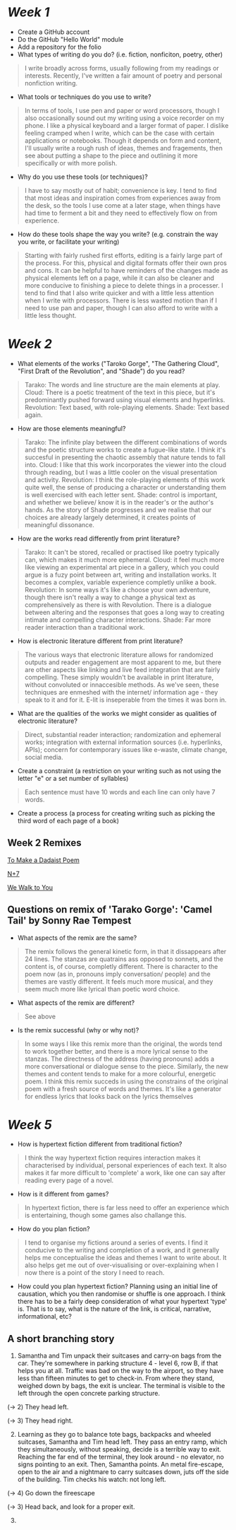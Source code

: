 # *Week 1*

- Create a GitHub account
- Do the GitHub "Hello World" module
- Add a repository for the folio
- What types of writing do you do? (i.e. fiction, nonficiton, poetry, other)
> I write broadly across forms, usually following from my readings or interests. Recently, I've  written a fair amount of poetry and personal nonfiction writing. 
- What tools or techniques do you use to write? 
> In terms of tools, I use pen and paper or word processors, though I also occasionally sound out my writing using a voice recorder on my phone. I like a physical keyboard and a larger format of paper. I dislike feeling cramped when I write, which can be the case with certain applications or notebooks. Though it depends on form and content, I'll usually write a rough rush of ideas, themes and fragements, then see about putting a shape to the piece and outlining it more specifically or with more polish. 
- Why do you use these tools (or techniques)?
> I have to say mostly out of habit; convenience is key. I tend to find that most ideas and inspiration comes from experiences away from the desk, so the tools I use come at a later stage, when things have had time to ferment a bit and they need to effectively flow on from experience.
- How do these tools shape the way you write? (e.g. constrain the way you write, or facilitate your writing)
> Starting with fairly rushed first efforts, editing is a fairly large part of the process. For this, physical and digital formats offer their own pros and cons. It can be helpful to have reminders of the changes made as physical elements left on a page, while it can also be cleaner and more conducive to finishing a piece to delete things in a processer. I tend to find that I also write quicker and with a little less attention when I write with processors. There is less wasted motion than if I need to use pan and paper, though I can also afford to write with a little less thought. 

# *Week 2*

- What elements of the works ("Taroko Gorge", "The Gathering Cloud", "First Draft of the Revolution", and "Shade") do you read?
> Tarako: The words and line structure are the main elements at play. Cloud: There is a poetic treatment of the text in this piece, but it's predominantly pushed forward using visual elements and hyperlinks. Revolution: Text based, with role-playing elements. Shade: Text based again.
- How are those elements meaningful?
> Tarako: The infinite play between the different combinations of words and the poetic structure works to create a fugue-like state. I think it's succesful in presenting the chaotic assembly that nature tends to fall into. Cloud: I like that this work incorporates the viewer into the cloud through reading, but I was a little cooler on the visual presentation and activity. Revolution: I think the role-playing elements of this work quite well, the sense of producing a character or understanding them is well exercised with each letter sent. Shade: control is important, and whether we believe/ know it is in the reader's or the author's hands. As the story of Shade progresses and we realise that our choices are already largely determined, it creates points of meaningful dissonance.
- How are the works read differently from print literature?
> Tarako: It can't be stored, recalled or practised like poetry typically can, which makes it much more ephemeral. Cloud: it feel much more like viewing an experimental art piece in a gallery, which you could argue is a fuzy point between art, writing and installation works. It becomes a complex, variable experience completly unlike a book. Revolution: In some ways it's like a choose your own adventure, though there isn't really a way to change a physical text as comprehensively as there is with Revolution. There is a dialogue between altering and the responses that goes a long way to creating intimate and compelling character interactions. Shade: Far more reader interaction than a traditional work.
- How is electronic literature different from print literature?
> The various ways that electronic literature allows for randomized outputs and reader engagement are most apparent to me, but there are other aspects like linking and live feed integration that are fairly compelling. These simply wouldn't be available in print literature, without convoluted or innaccesible methods. As we've seen, these techniques are enmeshed with the internet/ information age - they speak to it and for it. E-lit is inseperable from the times it was born in.
- What are the qualities of the works we might consider as qualities of electronic literature?
> Direct, substantial reader interaction; randomization and ephemeral works; integration with external information sources (i.e. hyperlinks, APIs); concern for contemporary issues like e-waste, climate change, social media.

- Create a constraint (a restriction on your writing such as not using the letter "e" or a set number of syllables)
> Each sentence must have 10 words and each line can only have 7 words.
- Create a process (a process for creating writing such as picking the third word of each page of a book)
>  

## Week 2 Remixes
[To Make a Dadaist Poem](https://oval-deluxe-garnet.glitch.me/)

[N+7](https://transparent-fuzzy-sprout.glitch.me/)

[We Walk to You](https://marvelous-amused-marsupial.glitch.me/)

## Questions on remix of 'Tarako Gorge': 'Camel Tail' by Sonny Rae Tempest
- What aspects of the remix are the same?
> The remix follows the general kinetic form, in that it dissappears after 24 lines. The stanzas are quatrains ass opposed to sonnets, and the content is, of course, completly different. There is character to the poem now (as in, pronouns imply conversation/ people) and the themes are vastly different. It feels much more musical, and they seem much more like lyrical than poetic word choice.
- What aspects of the remix are different?
> See above
- Is the remix successful (why or why not)?
> In some ways I like this remix more than the original, the words tend to work together better, and there is a more lyrical sense to the stanzas. The directness of the address (having pronouns) adds a more conversational or dialogue sense to the piece. Similarly, the new themes and content tends to make for a more colourful, energetic poem. I think this remix succeds in using the constrains of the original poem with a fresh source of words and themes. It's like a generator for endless lyrics that looks back on the lyrics themselves

# *Week 5*
- How is hypertext fiction different from traditional fiction?
> I think the way hypertext fiction requires interaction makes it characterised by individual, personal experiences of each text. It also makes it far more difficult to 'complete' a work, like one can say after reading every page of a novel. 
- How is it different from games? 
> In hypertext fiction, there is far less need to offer an experience which is entertaining, though some games also challange this. 
- How do you plan fiction?
> I tend to organise my fictions around a series of events. I find it conducive to the writing and completion of a work, and it generally helps me conceptualise the ideas and themes I want to write about. It also helps get me out of over-visualising or over-explaining when I now there is a point of the story I need to reach. 
- How could you plan hypertext fiction? 
Planning using an initial line of causation, which you then randomise or shuffle is one approach. I think there has to be a fairly deep consideration of what your hypertext 'type' is. That is to say, what is the nature of the link, is critical, narrative, informational, etc?

## A short branching story
1. Samantha and Tim unpack their suitcases and carry-on bags from the car. They're somewhere in parking structure 4 - level 6, row B, if that helps you at all. Traffic was bad on the way to the airport, so they have less than fifteen minutes to get to check-in. From where they stand, weighed down by bags, the exit is unclear. The terminal is visible to the left through the open concrete parking structure.

(-> 2) They head left.

(-> 3) They head right.

2. Learning as they go to balance tote bags, backpacks and wheeled suitcases, Samantha and Tim head left. They pass an entry ramp, which they simultaneously, without speaking, decide is a terrible way to exit. Reaching the far end of the terminal, they look around - no elevator, no signs pointing to an exit. Then, Samantha points. An metal fire-escape, open to the air and a nightmare to carry suitcases down,  juts off the side of the building. Tim checks his watch: not long left.

(-> 4) Go down the fireescape

(-> 3) Head back, and look for a proper exit.

3. 
